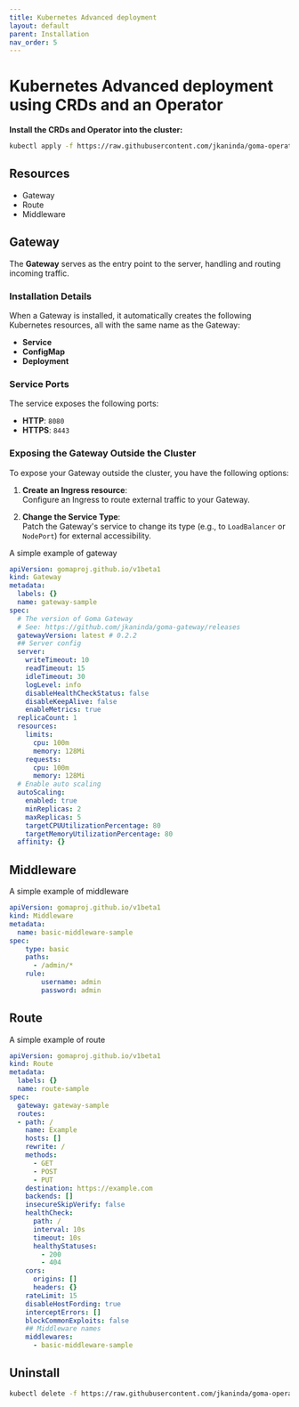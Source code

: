 ```yaml
---
title: Kubernetes Advanced deployment
layout: default
parent: Installation
nav_order: 5
---
```


# Kubernetes Advanced deployment using CRDs and an Operator

**Install the CRDs and Operator into the cluster:**

```sh
kubectl apply -f https://raw.githubusercontent.com/jkaninda/goma-operator/main/dist/install.yaml
```

## Resources

- Gateway
- Route
- Middleware

## Gateway
The **Gateway** serves as the entry point to the server, handling and routing incoming traffic.

### Installation Details

When a Gateway is installed, it automatically creates the following Kubernetes resources, all with the same name as the Gateway:

- **Service**
- **ConfigMap**
- **Deployment**

### Service Ports

The service exposes the following ports:

- **HTTP**: `8080`
- **HTTPS**: `8443`

### Exposing the Gateway Outside the Cluster

To expose your Gateway outside the cluster, you have the following options:

1. **Create an Ingress resource**:  
   Configure an Ingress to route external traffic to your Gateway.

2. **Change the Service Type**:  
   Patch the Gateway's service to change its type (e.g., to `LoadBalancer` or `NodePort`) for external accessibility.

A simple example of gateway

```yaml
apiVersion: gomaproj.github.io/v1beta1
kind: Gateway
metadata:
  labels: {}
  name: gateway-sample
spec:
  # The version of Goma Gateway
  # See: https://github.com/jkaninda/goma-gateway/releases
  gatewayVersion: latest # 0.2.2
  ## Server config
  server:
    writeTimeout: 10
    readTimeout: 15
    idleTimeout: 30
    logLevel: info
    disableHealthCheckStatus: false
    disableKeepAlive: false
    enableMetrics: true
  replicaCount: 1
  resources:
    limits:
      cpu: 100m
      memory: 128Mi
    requests:
      cpu: 100m
      memory: 128Mi
  # Enable auto scaling
  autoScaling:
    enabled: true
    minReplicas: 2
    maxReplicas: 5
    targetCPUUtilizationPercentage: 80
    targetMemoryUtilizationPercentage: 80
  affinity: {}
```

## Middleware

A simple example of middleware

```yaml
apiVersion: gomaproj.github.io/v1beta1
kind: Middleware
metadata:
  name: basic-middleware-sample
spec:
    type: basic
    paths:
      - /admin/*
    rule:
        username: admin
        password: admin
```

## Route

A simple example of route

```yaml
apiVersion: gomaproj.github.io/v1beta1
kind: Route
metadata:
  labels: {}
  name: route-sample
spec:
  gateway: gateway-sample
  routes:
  - path: /
    name: Example
    hosts: []
    rewrite: /
    methods:
      - GET
      - POST
      - PUT
    destination: https://example.com
    backends: []
    insecureSkipVerify: false
    healthCheck:
      path: /
      interval: 10s
      timeout: 10s
      healthyStatuses:
        - 200
        - 404
    cors:
      origins: []
      headers: {}
    rateLimit: 15
    disableHostFording: true
    interceptErrors: []
    blockCommonExploits: false
    ## Middleware names
    middlewares:
      - basic-middleware-sample
```

## Uninstall

```sh
kubectl delete -f https://raw.githubusercontent.com/jkaninda/goma-operator/main/dist/install.yaml
```